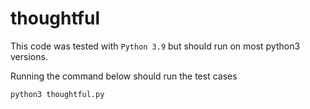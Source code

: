 # thoughtful

This code was tested with `Python 3.9` but should run on most python3 versions.

Running the command below should run the test cases

```python
python3 thoughtful.py
```
